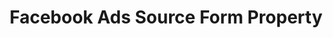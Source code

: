 ---
content-type: "api-form"
form-type: "source"
key: "source-form-properties-facebook-ads-object"

title: "Facebook Ads Source Form Property"
description: "{{ api.form-properties.source-forms.facebook-ads.description }}"

object-attributes:
  # - name: "aggregate_level"
  #   type: "PLACEHOLDER"
  #   description: "[PLACEHOLDER]"

  # - name: "attribution_window"
  #   type: "PLACEHOLDER"
  #   description: "[PLACEHOLDER]"

  - name: "frequency_in_minutes"
    type: "string"
    description: |
      {{ connect.common.attributes.frequency | replace: "[INTEGRATION]","Facebook Ads" }}

  - name: "include_deleted"
    type: "string"
    description: "If `true`, Stitch will replicate data for deleted campaigns, ads, and adsets. **Note**: This data will not be included alongside insights data."

  # - name: "insights_buffer_days"
  #   type: "string"
  #   description: "[PLACEHOLDER]"

  - name: "start_date"
    type: "string"
    description: |
      {{ connect.common.attributes.start-date | replace: "[INTEGRATION]","Facebook Ads" }}

examples: 
  - code: |
      {  
       "type":"platform.facebook",
       "properties":{  
          "frequency_in_minutes":"30",
          "include_deleted":"true",
          "start_date":"2018-01-10T00:00:00Z"
        }
      }
---